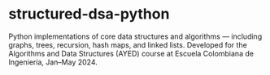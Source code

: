 # structured-dsa-python
Python implementations of core data structures and algorithms — including graphs, trees, recursion, hash maps, and linked lists. Developed for the Algorithms and Data Structures (AYED) course at Escuela Colombiana de Ingeniería, Jan–May 2024.
